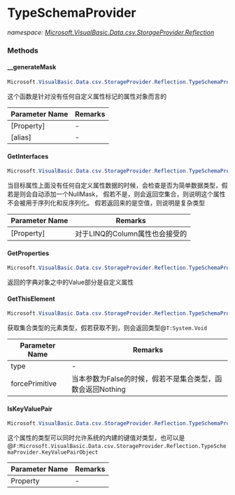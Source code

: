 ﻿# TypeSchemaProvider
_namespace: <a href="#" onClick="load('/docs/Microsoft.VisualBasic.Data.csv.StorageProvider.Reflection/index.md')">Microsoft.VisualBasic.Data.csv.StorageProvider.Reflection</a>_





### Methods

#### __generateMask
```csharp
Microsoft.VisualBasic.Data.csv.StorageProvider.Reflection.TypeSchemaProvider.__generateMask(System.Reflection.PropertyInfo,System.String,System.Boolean,Microsoft.VisualBasic.Data.csv.StorageProvider.Reflection.ColumnAttribute)
```
这个函数是针对没有任何自定义属性标记的属性对象而言的

|Parameter Name|Remarks|
|--------------|-------|
|[Property]|-|
|[alias]|-|


#### GetInterfaces
```csharp
Microsoft.VisualBasic.Data.csv.StorageProvider.Reflection.TypeSchemaProvider.GetInterfaces(System.Reflection.PropertyInfo,System.Boolean,System.Boolean)
```
当目标属性上面没有任何自定义属性数据的时候，会检查是否为简单数据类型，假若是则会自动添加一个NullMask，
 假若不是，则会返回空集合，则说明这个属性不会被用于序列化和反序列化。
 假若返回来的是空值，则说明是复杂类型

|Parameter Name|Remarks|
|--------------|-------|
|[Property]|对于LINQ的Column属性也会接受的|


#### GetProperties
```csharp
Microsoft.VisualBasic.Data.csv.StorageProvider.Reflection.TypeSchemaProvider.GetProperties(System.Type,System.Boolean)
```
返回的字典对象之中的Value部分是自定义属性

#### GetThisElement
```csharp
Microsoft.VisualBasic.Data.csv.StorageProvider.Reflection.TypeSchemaProvider.GetThisElement(System.Type,System.Boolean)
```
获取集合类型的元素类型，假若获取不到，则会返回类型@``T:System.Void``

|Parameter Name|Remarks|
|--------------|-------|
|type|-|
|forcePrimitive|当本参数为False的时候，假若不是集合类型，函数会返回Nothing|


#### IsKeyValuePair
```csharp
Microsoft.VisualBasic.Data.csv.StorageProvider.Reflection.TypeSchemaProvider.IsKeyValuePair(System.Reflection.PropertyInfo)
```
这个属性的类型可以同时允许系统的内建的键值对类型，也可以是@``F:Microsoft.VisualBasic.Data.csv.StorageProvider.Reflection.TypeSchemaProvider.KeyValuePairObject``

|Parameter Name|Remarks|
|--------------|-------|
|Property|-|



